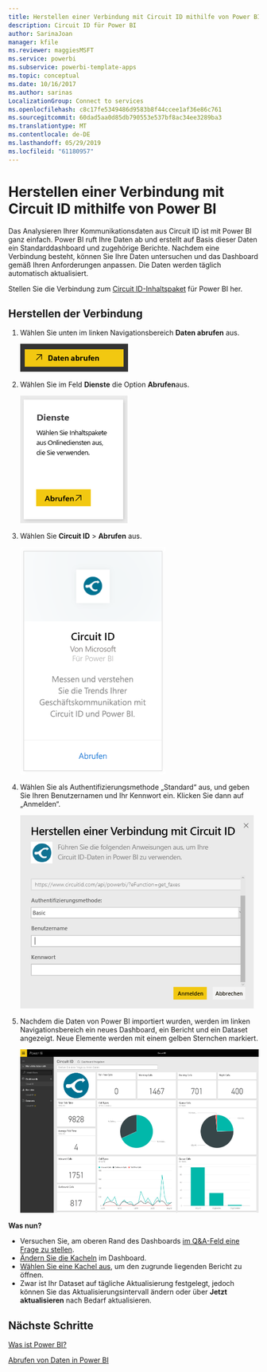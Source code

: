 ```yaml
---
title: Herstellen einer Verbindung mit Circuit ID mithilfe von Power BI
description: Circuit ID für Power BI
author: SarinaJoan
manager: kfile
ms.reviewer: maggiesMSFT
ms.service: powerbi
ms.subservice: powerbi-template-apps
ms.topic: conceptual
ms.date: 10/16/2017
ms.author: sarinas
LocalizationGroup: Connect to services
ms.openlocfilehash: c8c17fe5349486d9583b8f44ccee1af36e86c761
ms.sourcegitcommit: 60dad5aa0d85db790553e537bf8ac34ee3289ba3
ms.translationtype: MT
ms.contentlocale: de-DE
ms.lasthandoff: 05/29/2019
ms.locfileid: "61180957"
---
```

# <a name="connect-to-circuit-id-with-power-bi"></a>Herstellen einer Verbindung mit Circuit ID mithilfe von Power BI
Das Analysieren Ihrer Kommunikationsdaten aus Circuit ID ist mit Power BI ganz einfach. Power BI ruft Ihre Daten ab und erstellt auf Basis dieser Daten ein Standarddashboard und zugehörige Berichte. Nachdem eine Verbindung besteht, können Sie Ihre Daten untersuchen und das Dashboard gemäß Ihren Anforderungen anpassen. Die Daten werden täglich automatisch aktualisiert.

Stellen Sie die Verbindung zum [Circuit ID-Inhaltspaket](https://app.powerbi.com/getdata/services/circuitid) für Power BI her.

## <a name="how-to-connect"></a>Herstellen der Verbindung
1. Wählen Sie unten im linken Navigationsbereich **Daten abrufen** aus.
   
    ![](media/service-connect-to-circuit-id/getdata.png)
2. Wählen Sie im Feld **Dienste** die Option **Abrufen**aus.
   
    ![](media/service-connect-to-circuit-id/services.png)
3. Wählen Sie **Circuit ID** \> **Abrufen** aus.
   
    ![](media/service-connect-to-circuit-id/circuitid.png)
4. Wählen Sie als Authentifizierungsmethode „Standard“ aus, und geben Sie Ihren Benutzernamen und Ihr Kennwort ein. Klicken Sie dann auf „Anmelden“.
   
    ![](media/service-connect-to-circuit-id/circuitid_login.png)
5. Nachdem die Daten von Power BI importiert wurden, werden im linken Navigationsbereich ein neues Dashboard, ein Bericht und ein Dataset angezeigt. Neue Elemente werden mit einem gelben Sternchen markiert.
   
    ![](media/service-connect-to-circuit-id/circuitid_dashboard_chrome.png)

**Was nun?**

* Versuchen Sie, am oberen Rand des Dashboards [im Q&A-Feld eine Frage zu stellen](consumer/end-user-q-and-a.md).
* [Ändern Sie die Kacheln](service-dashboard-edit-tile.md) im Dashboard.
* [Wählen Sie eine Kachel aus](consumer/end-user-tiles.md), um den zugrunde liegenden Bericht zu öffnen.
* Zwar ist Ihr Dataset auf tägliche Aktualisierung festgelegt, jedoch können Sie das Aktualisierungsintervall ändern oder über **Jetzt aktualisieren** nach Bedarf aktualisieren.

## <a name="next-steps"></a>Nächste Schritte
[Was ist Power BI?](power-bi-overview.md)

[Abrufen von Daten in Power BI](service-get-data.md)

